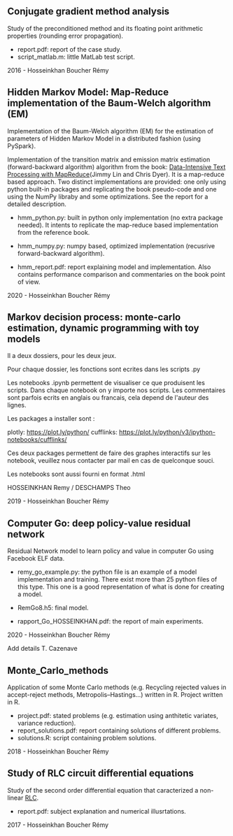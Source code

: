 ## Conjugate gradient method analysis

Study of the preconditioned method and its floating point arithmetic properties (rounding error propagation).

- report.pdf: report of the case study.
- script_matlab.m: little MatLab test script.


2016 - Hosseinkhan Boucher Rémy



## Hidden Markov Model: Map-Reduce implementation of the Baum-Welch algorithm (EM) 

Implementation of the Baum-Welch algorithm (EM) for the estimation of parameters of Hidden Markov Model in a distributed fashion (using PySpark).

Implementation of the transition matrix and emission matrix estimation (forward-backward algorithm) algorithm from the book: [Data-Intensive Text Processing
with MapReduce][1](Jimmy Lin and Chris Dyer). It is a map-reduce based approach. Two distinct implementations are provided: one only using python built-in packages and replicating the book pseudo-code and one using the NumPy libraby and some optimizations.
See the report for a detailed description.

[1]: https://lintool.github.io/MapReduceAlgorithms/MapReduce-book-final.pdf

- hmm_python.py: built in python only implementation (no extra package needed). It intents to replicate the map-reduce based implementation from the reference book.

- hmm_numpy.py: numpy based, optimized implementation (recusrive forward-backward algorithm).

- hmm_report.pdf: report explaining model and implementation. Also contains performance comparison and commentaries on the book point of view.


2020 - Hosseinkhan Boucher Rémy



## Markov decision process: monte-carlo estimation, dynamic programming with toy models

Il a deux dossiers, pour les deux jeux.

Pour chaque dossier, les fonctions sont ecrites dans les scripts .py


Les notebooks .ipynb permettent de visualiser ce que produisent les scripts.
Dans chaque notebook on y importe nos scripts.
Les commentaires sont parfois ecrits en anglais ou francais, cela depend de l'auteur des lignes.

Les packages a installer sont :

plotly: https://plot.ly/python/
cufflinks: https://plot.ly/python/v3/ipython-notebooks/cufflinks/


Ces deux packages permettent de faire des graphes interactifs sur les notebook, veuillez nous contacter par mail en cas de quelconque souci.

Les notebooks sont aussi fourni en format .html


HOSSEINKHAN Remy / DESCHAMPS Theo


2019 - Hosseinkhan Boucher Rémy



## Computer Go: deep policy-value residual network

Residual Network model to learn policy and value in computer Go using Facebook ELF data.

- remy_go_example.py: the python file is an example of a model implementation and training. There exist more than 25 python files of this type. This one is a good representation of what is done for creating a model.

- RemGo8.h5: final model.

- rapport_Go_HOSSEINKHAN.pdf: the report of main experiments.



2020 - Hosseinkhan Boucher Rémy

Add details T. Cazenave



## Monte_Carlo_methods

Application of some Monte Carlo methods (e.g. Recycling rejected values in accept-reject methods, Metropolis–Hastings...) written in R.
Project written in R.

- project.pdf: stated problems (e.g. estimation using anthitetic variates, variance reduction).
- report_solutions.pdf: report containing solutions of different problems.
- solutions.R: script containing problem solutions.


2018 - Hosseinkhan Boucher Rémy



## Study of RLC circuit differential equations

Study of the second order differential equation that caracterized a non-linear [RLC][1].

[1]: https://en.wikipedia.org/wiki/RLC_circuit


- report.pdf: subject explanation and numerical illusrtations.


2017 - Hosseinkhan Boucher Rémy



